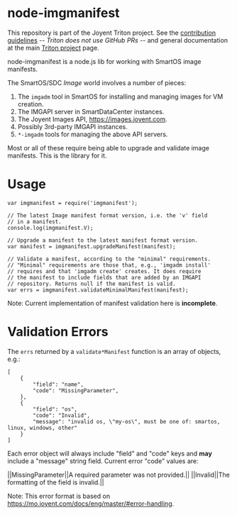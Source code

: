 # node-imgmanifest

This repository is part of the Joyent Triton project. See the [contribution
guidelines](https://github.com/joyent/triton/blob/master/CONTRIBUTING.md) --
*Triton does not use GitHub PRs* -- and general documentation at the main
[Triton project](https://github.com/joyent/triton) page.

node-imgmanifest is a node.js lib for working with SmartOS image manifests.

The SmartOS/SDC *Image* world involves a number of pieces:

1. The `imgadm` tool in SmartOS for installing and managing images for VM
   creation.
2. The IMGAPI server in SmartDataCenter instances.
3. The Joyent Images API, <https://images.joyent.com>.
4. Possibly 3rd-party IMGAPI instances.
5. `*-imgadm` tools for managing the above API servers.

Most or all of these require being able to upgrade and validate image
manifests. This is the library for it.


# Usage

    var imgmanifest = require('imgmanifest');

    // The latest Image manifest format version, i.e. the 'v' field
    // in a manifest.
    console.log(imgmanifest.V);

    // Upgrade a manifest to the latest manifest format version.
    var manifest = imgmanifest.upgradeManifest(manifest);

    // Validate a manifest, according to the "minimal" requirements.
    // "Minimal" requirements are those that, e.g., 'imgadm install'
    // requires and that 'imgadm create' creates. It does require
    // the manifest to include fields that are added by an IMGAPI
    // repository. Returns null if the manifest is valid.
    var errs = imgmanifest.validateMinimalManifest(manifest);


Note: Current implementation of manifest validation here is **incomplete**.


# Validation Errors

The `errs` returned by a `validate*Manifest` function is an array of
objects, e.g.:

    [
        {
            "field": "name",
            "code": "MissingParameter",
        },
        {
            "field": "os",
            "code": "Invalid",
            "message": "invalid os, \"my-os\", must be one of: smartos, linux, windows, other"
        }
    ]

Each error object will always include "field" and "code" keys and **may**
include a "message" string field. Current error "code" values are:

||MissingParameter||A required parameter was not provided.||
||Invalid||The formatting of the field is invalid.||


Note: This error format is based on
<https://mo.joyent.com/docs/eng/master/#error-handling>.
